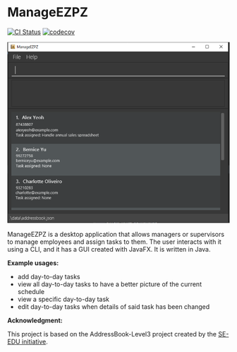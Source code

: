 # ManageEZPZ
[![CI Status](https://github.com/AY2122S2-CS2103-F11-1/tp/workflows/Java%20CI/badge.svg)](https://github.com/AY2122S2-CS2103-F11-1/tp/actions)
[![codecov](https://codecov.io/gh/AY2122S2-CS2103-F11-1/tp/branch/master/graph/badge.svg?token=ILZDIFELY7)](https://codecov.io/gh/AY2122S2-CS2103-F11-1/tp)

![Ui](docs/images/Ui.png)

ManageEZPZ is a desktop application that allows managers or supervisors to manage employees and assign tasks to them. The user interacts with it using a CLI, and it has a GUI created with JavaFX. It is written in Java. <br/>

<b>Example usages:</b>
* add day-to-day tasks
* view all day-to-day tasks to have a better picture of the current schedule
* view a specific day-to-day task
* edit day-to-day tasks when details of said task has been changed

<b>Acknowledgment:</b></br>

This project is based on the AddressBook-Level3 project created by the [SE-EDU initiative](https://se-education.org).
